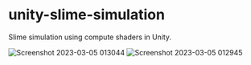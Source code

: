 # unity-slime-simulation

Slime simulation using compute shaders in Unity.

![Screenshot 2023-03-05 013044](https://user-images.githubusercontent.com/2079767/222941854-6e84e3a4-640d-4486-84c3-abf113e2190f.png)
![Screenshot 2023-03-05 012945](https://user-images.githubusercontent.com/2079767/222941855-eec71960-bc43-4df8-a698-22c40fb533c5.png)
